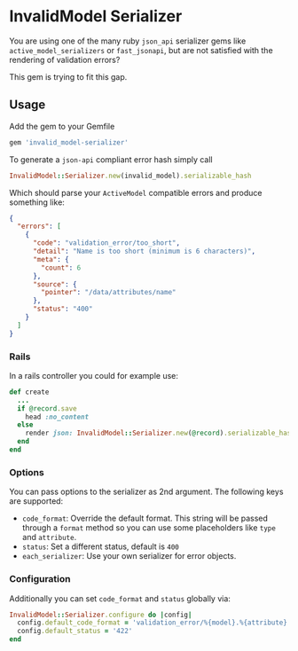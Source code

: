 # InvalidModel Serializer

You are using one of the many ruby `json_api` serializer gems like `active_model_serializers` or `fast_jsonapi`, but are not satisfied with the rendering of validation errors?

This gem is trying to fit this gap.

## Usage

Add the gem to your Gemfile

```ruby
gem 'invalid_model-serializer'
```

To generate a `json-api` compliant error hash simply call
```ruby
InvalidModel::Serializer.new(invalid_model).serializable_hash
```

Which should parse your `ActiveModel` compatible errors and produce something like:

```json
{
  "errors": [
    {
      "code": "validation_error/too_short",
      "detail": "Name is too short (minimum is 6 characters)",
      "meta": {
        "count": 6
      },
      "source": {
        "pointer": "/data/attributes/name"
      },
      "status": "400"
    }
  ]
}
```

### Rails

In a rails controller you could for example use:

```ruby
def create
  ...
  if @record.save
    head :no_content
  else
    render json: InvalidModel::Serializer.new(@record).serializable_hash, status: :bad_request
  end
end
```

### Options

You can pass options to the serializer as 2nd argument. The following keys are supported:
* `code_format`: Override the default format. This string will be passed through a `format` method so you can use some placeholders like `type` and `attribute`.
* `status`: Set a different status, default is `400`
* `each_serializer`: Use your own serializer for error objects.

### Configuration

Additionally you can set `code_format` and `status` globally via:
```ruby
InvalidModel::Serializer.configure do |config|
  config.default_code_format = 'validation_error/%{model}.%{attribute}.%{type}'
  config.default_status = '422'
end
```
